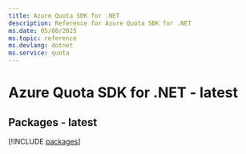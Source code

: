 ```yaml
---
title: Azure Quota SDK for .NET
description: Reference for Azure Quota SDK for .NET
ms.date: 05/08/2025
ms.topic: reference
ms.devlang: dotnet
ms.service: quota
---
```

# Azure Quota SDK for .NET - latest
## Packages - latest
[!INCLUDE [packages](quota-index.md)]
